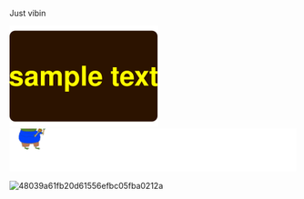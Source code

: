 Just vibin

![](https://raw.githubusercontent.com/makalkin/makalkin/49ab5e4f43f52bcdf6e9dc5e95804f828dd25022/test.svg)
![](https://raw.githubusercontent.com/makalkin/makalkin/main/peepo.svg)

![48039a61fb20d61556efbc05fba0212a](https://github.com/user-attachments/assets/bdac9aa3-fb64-4326-84a8-1f25211e43c1)
